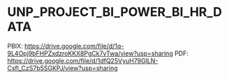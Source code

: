 # UNP_PROJECT_BI_POWER_BI_HR_DATA

PBIX: https://drive.google.com/file/d/1q-9L4Opj9bFHPZxdzroKKX8PgCk7vTwa/view?usp=sharing
PDF: https://drive.google.com/file/d/1dfQ25VyuH79GILN-Csfl_CzS7b5SGKPJ/view?usp=sharing
